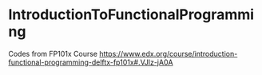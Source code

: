 IntroductionToFunctionalProgramming
===================================

Codes from FP101x Course https://www.edx.org/course/introduction-functional-programming-delftx-fp101x#.VJlz-jA0A
